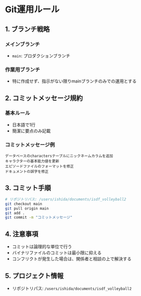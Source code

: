 # Git運用ルール

## 1. ブランチ戦略
### メインブランチ
- `main`: プロダクションブランチ

### 作業用ブランチ
- 特に作成せず、指示がない限りmainブランチのみでの運用とする

## 2. コミットメッセージ規約
### 基本ルール
- 日本語で1行
- 簡潔に要点のみ記載

### コミットメッセージ例
```
データベースのcharactersテーブルにニックネームカラムを追加
キャラクターの基本能力値を更新
エピソードファイルのフォーマットを修正
ドキュメントの誤字を修正
```

## 3. コミット手順
   ```bash
   # リポジトリパス: /users/ishida/documents/isdf_volleyball2
   git checkout main
   git pull origin main
   git add .
   git commit -m "コミットメッセージ"
   ```

## 4. 注意事項
- コミットは論理的な単位で行う
- バイナリファイルのコミットは最小限に抑える
- コンフリクトが発生した場合は、関係者と相談の上で解決する

## 5. プロジェクト情報
- リポジトリパス: `/users/ishida/documents/isdf_volleyball2`